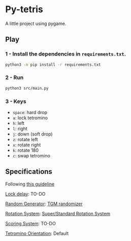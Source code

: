 # Py-tetris

A little project using pygame.

## Play

### 1 - Install the dependencies in `requirements.txt`.

```sh
python3 -m pip install -r requirements.txt
```

### 2 - Run

```sh
python3 src/main.py
```

### 3 - Keys

- `space`: hard drop
- `a`: lock tetromino
- `h`: left
- `l`: right
- `j`: down (soft drop)
- `z`: rotate left
- `x`: rotate right
- `k`: rotate 180
- `c`: swap tetromino

## Specifications

Following [this guideline](https://harddrop.com/wiki/Tetris_Guideline)

[Lock delay](https://harddrop.com/wiki/Lock_delay): TO-DO

[Random Generator](https://harddrop.com/wiki/Random_Generator): [TGM randomizer](https://harddrop.com/wiki/TGM_randomizer)

[Rotation System](https://harddrop.com/wiki/Rotation_system): [Super/Standard Rotation System](https://harddrop.com/wiki/SRS)

[Scoring System](https://harddrop.com/wiki/Category:Scoring_Systems): TO-DO

[Tetromino Orientation](https://harddrop.com/wiki/Orientation): Default
